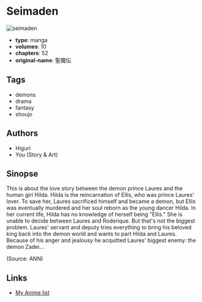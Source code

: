 # Seimaden

![seimaden](https://cdn.myanimelist.net/images/manga/5/1400.jpg)

-   **type**: manga
-   **volumes**: 10
-   **chapters**: 52
-   **original-name**: 聖魔伝

## Tags

-   demons
-   drama
-   fantasy
-   shoujo

## Authors

-   Higuri
-   You (Story & Art)

## Sinopse

This is about the love story between the demon prince Laures and the human girl Hilda. Hilda is the reincarnation of Ellis, who was prince Laures' lover. To save her, Laures sacrificed himself and became a demon, but Ellis was eventually murdered and her soul reborn as the young dancer Hilda. In her current life, Hilda has no knowledge of herself being "Ellis." She is unable to decide between Laures and Roderique. But that's not the biggest problem. Laures' servant and deputy tries everything to bring his beloved king back into the demon world and wants to part Hilda and Laures. Because of his anger and jealousy he acquitted Laures' biggest enemy: the demon Zadei...

(Source: ANN)

## Links

-   [My Anime list](https://myanimelist.net/manga/1413/Seimaden)
